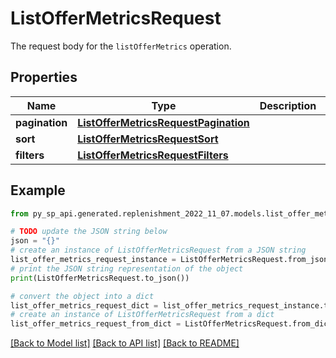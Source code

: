 # ListOfferMetricsRequest

The request body for the `listOfferMetrics` operation.

## Properties

Name | Type | Description | Notes
------------ | ------------- | ------------- | -------------
**pagination** | [**ListOfferMetricsRequestPagination**](ListOfferMetricsRequestPagination.md) |  | 
**sort** | [**ListOfferMetricsRequestSort**](ListOfferMetricsRequestSort.md) |  | [optional] 
**filters** | [**ListOfferMetricsRequestFilters**](ListOfferMetricsRequestFilters.md) |  | 

## Example

```python
from py_sp_api.generated.replenishment_2022_11_07.models.list_offer_metrics_request import ListOfferMetricsRequest

# TODO update the JSON string below
json = "{}"
# create an instance of ListOfferMetricsRequest from a JSON string
list_offer_metrics_request_instance = ListOfferMetricsRequest.from_json(json)
# print the JSON string representation of the object
print(ListOfferMetricsRequest.to_json())

# convert the object into a dict
list_offer_metrics_request_dict = list_offer_metrics_request_instance.to_dict()
# create an instance of ListOfferMetricsRequest from a dict
list_offer_metrics_request_from_dict = ListOfferMetricsRequest.from_dict(list_offer_metrics_request_dict)
```
[[Back to Model list]](../README.md#documentation-for-models) [[Back to API list]](../README.md#documentation-for-api-endpoints) [[Back to README]](../README.md)


